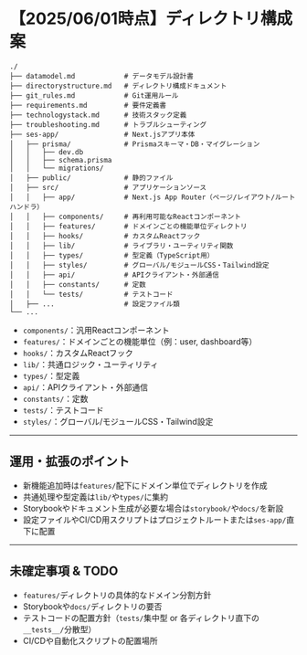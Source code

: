 # 【2025/06/01時点】ディレクトリ構成案

```
./
├── datamodel.md            # データモデル設計書
├── directorystructure.md   # ディレクトリ構成ドキュメント
├── git_rules.md            # Git運用ルール
├── requirements.md         # 要件定義書
├── technologystack.md      # 技術スタック定義
├── troubleshooting.md      # トラブルシューティング
├── ses-app/                # Next.jsアプリ本体
│   ├── prisma/             # Prismaスキーマ・DB・マイグレーション
│   │   ├── dev.db
│   │   ├── schema.prisma
│   │   └── migrations/
│   ├── public/             # 静的ファイル
│   ├── src/                # アプリケーションソース
│   │   ├── app/            # Next.js App Router（ページ/レイアウト/ルートハンドラ）
│   │   ├── components/     # 再利用可能なReactコンポーネント
│   │   ├── features/       # ドメインごとの機能単位ディレクトリ
│   │   ├── hooks/          # カスタムReactフック
│   │   ├── lib/            # ライブラリ・ユーティリティ関数
│   │   ├── types/          # 型定義（TypeScript用）
│   │   ├── styles/         # グローバル/モジュールCSS・Tailwind設定
│   │   ├── api/            # APIクライアント・外部通信
│   │   ├── constants/      # 定数
│   │   └── tests/          # テストコード
│   ├── ...                 # 設定ファイル類
└── ...
```

- `components/`：汎用Reactコンポーネント
- `features/`：ドメインごとの機能単位（例：user, dashboard等）
- `hooks/`：カスタムReactフック
- `lib/`：共通ロジック・ユーティリティ
- `types/`：型定義
- `api/`：APIクライアント・外部通信
- `constants/`：定数
- `tests/`：テストコード
- `styles/`：グローバル/モジュールCSS・Tailwind設定

---

## 運用・拡張のポイント

- 新機能追加時は`features/`配下にドメイン単位でディレクトリを作成
- 共通処理や型定義は`lib/`や`types/`に集約
- Storybookやドキュメント生成が必要な場合は`storybook/`や`docs/`を新設
- 設定ファイルやCI/CD用スクリプトはプロジェクトルートまたは`ses-app/`直下に配置

---

## 未確定事項 & TODO

- `features/`ディレクトリの具体的なドメイン分割方針
- Storybookや`docs/`ディレクトリの要否
- テストコードの配置方針（`tests/`集中型 or 各ディレクトリ直下の`__tests__/`分散型）
- CI/CDや自動化スクリプトの配置場所
